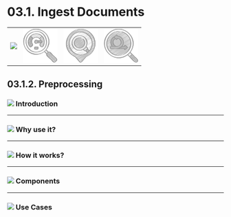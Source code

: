 # 03.1. Ingest Documents

<div align="center">
  <table>
    <tr>
      <td align="center"><img src="https://cdn-icons-png.flaticon.com/512/2342/2342156.png" width="80"/></td>
      <td align="center"><img src="https://raw.githubusercontent.com/gil-son/experimental/refs/heads/main/matrizero/v001/src/assets/images/retrivial.png" width="80"/></td>
      <td align="center"><img src="https://raw.githubusercontent.com/gil-son/experimental/refs/heads/main/matrizero/v001/src/assets/images/generation.png" width="80"/></td>
      <td align="center"><img src="https://raw.githubusercontent.com/gil-son/experimental/refs/heads/main/matrizero/v001/src/assets/images/feedback-loop.png" width="80"/></td>
    </tr>
  </table>
</div>

## 03.1.2. Preprocessing

### <td align="center"><img src="https://cdn-icons-png.flaticon.com/512/7963/7963858.png" width="80"/> Introduction

---

### <td align="center"><img src="https://cdn-icons-png.flaticon.com/512/5557/5557844.png" width="80"/> Why use it?

---
 
### <td align="center"><img src="https://cdn-icons-png.flaticon.com/512/7527/7527144.png" width="80"/> How it works?

---

### <td align="center"><img src="https://cdn-icons-png.flaticon.com/512/2299/2299623.png" width="80"/> Components

---

### <td align="center"><img src="https://cdn-icons-png.flaticon.com/512/6404/6404564.png" width="80"/> Use Cases
